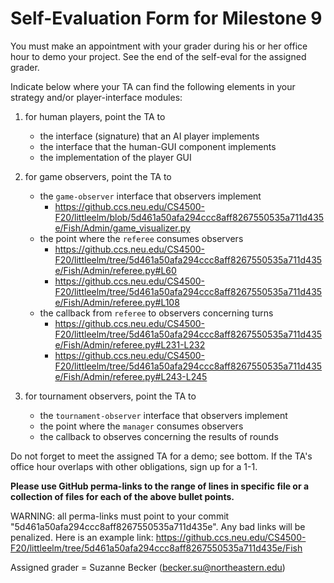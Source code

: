 # Self-Evaluation Form for Milestone 9

You must make an appointment with your grader during his or her office
hour to demo your project. See the end of the self-eval for the assigned
grader.

Indicate below where your TA can find the following elements in your strategy
and/or player-interface modules:  

1. for human players, point the TA to
   - the interface (signature) that an AI player implements
   - the interface that the human-GUI component implements
   - the implementation of the player GUI

2. for game observers, point the TA to
   - the `game-observer` interface that observers implement
      - <https://github.ccs.neu.edu/CS4500-F20/littleelm/blob/5d461a50afa294ccc8aff8267550535a711d435e/Fish/Admin/game_visualizer.py>
   - the point where the `referee` consumes observers  
      - <https://github.ccs.neu.edu/CS4500-F20/littleelm/tree/5d461a50afa294ccc8aff8267550535a711d435e/Fish/Admin/referee.py#L60>
      - <https://github.ccs.neu.edu/CS4500-F20/littleelm/tree/5d461a50afa294ccc8aff8267550535a711d435e/Fish/Admin/referee.py#L108>
   - the callback from `referee` to observers concerning turns
      - <https://github.ccs.neu.edu/CS4500-F20/littleelm/tree/5d461a50afa294ccc8aff8267550535a711d435e/Fish/Admin/referee.py#L231-L232>
      - <https://github.ccs.neu.edu/CS4500-F20/littleelm/tree/5d461a50afa294ccc8aff8267550535a711d435e/Fish/Admin/referee.py#L243-L245>

3. for tournament observers, point the TA to
   - the `tournament-observer` interface that observers implement  
   - the point where the `manager` consumes observers  
   - the callback to observes concerning the results of rounds  

Do not forget to meet the assigned TA for a demo; see bottom.  If the
TA's office hour overlaps with other obligations, sign up for a 1-1.

**Please use GitHub perma-links to the range of lines in specific
file or a collection of files for each of the above bullet points.**

  WARNING: all perma-links must point to your commit "5d461a50afa294ccc8aff8267550535a711d435e".
  Any bad links will be penalized.
  Here is an example link:
    <https://github.ccs.neu.edu/CS4500-F20/littleelm/tree/5d461a50afa294ccc8aff8267550535a711d435e/Fish>

Assigned grader = Suzanne Becker (becker.su@northeastern.edu)
